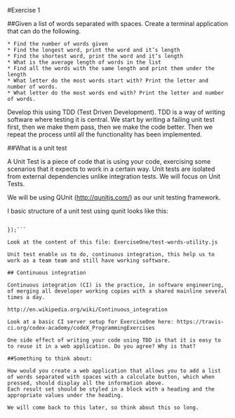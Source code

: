 #Exercise 1
	
##Given a list of words separated with spaces. Create a terminal application that can do the following.

	* Find the number of words given
	* Find the longest word, print the word and it’s length
	* Find the shortest word, print the word and it’s length
	* What is the average length of words in the list
	* Find all the words with the same length and print them under the length
	* What letter do the most words start with? Print the letter and number of words.
	* What letter do the most words end with? Print the letter and number of words.

Develop this using TDD (Test Driven Development). TDD is a way of writing software where testing it is central. We start by writing a failing unit test first, then we make them pass, then we make the code better. Then we repeat the process until all the functionality has been implemented.

##What is a unit test
 
A Unit Test is a piece of code that is using your code, exercising some scenarios that it expects to work in a certain way. Unit tests are isolated from external dependencies unlike integration tests. We will focus on Unit Tests. 

We will be using QUnit (http://qunitjs.com/) as our unit testing framework.

I basic structure of a unit test using qunit looks like this:

```QUnit.test(“My first test”, function(assert){
	
});```

Look at the content of this file: ExerciseOne/test-words-utility.js 

Unit test enable us to do, continuous integration, this help us to work as a team team and still have working software.

## Continuous integration

Continuous integration (CI) is the practice, in software engineering, of merging all developer working copies with a shared mainline several times a day.

http://en.wikipedia.org/wiki/Continuous_integration

Look at a basic CI server setup for ExerciseOne here: https://travis-ci.org/codex-academy/codeX_ProgrammingExercises

One side effect of writing your code using TDD is that it is easy to to reuse it in a web application. Do you agree? Why is that?

##Something to think about:

How would you create a web application that allows you to add a list of words separated with spaces with a calculate button, which when pressed, should display all the information above. 
Each result set should be styled in a block with a heading and the appropriate values under the heading.

We will come back to this later, so think about this so long.
